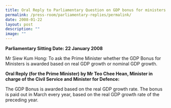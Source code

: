 ```yaml
---
title: Oral Reply to Parliamentary Question on GDP bonus for ministers
permalink: /press-room/parliamentary-replies/permalink/
date: 2008-01-22
layout: post
description: ""
image: ""
---
```

**Parliamentary Sitting Date: 22 January 2008**

Mr Siew Kum Hong: To ask the Prime Minister whether the GDP Bonus for Ministers is awarded based on real GDP growth or nominal GDP growth.

**Oral Reply (for the Prime Minister) by Mr Teo Chee Hean, Minister in charge of the Civil Service and Minister for Defence:**

The GDP Bonus is awarded based on the real GDP growth rate. The bonus is paid out in March every year, based on the real GDP growth rate of the preceding year.